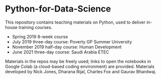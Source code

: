 # Python-for-Data-Science
This repository contains teaching materials on Python, used to deliver in-house training courses.

* Spring 2019 8-week course
* July 2019 three-day course: Poverty GP Summer University
* November 2019 half-day course: Human Development 
* June 2021 three-day course: Saudi Arabia ETEC

Materials in the repos may be freely used; links to open the notebooks in Google Colab (a cloud-based coding environment) are provided. Materials developed by Nick Jones, Dharana Rijal, Charles Fox and Gaurav Bhardwaj.
